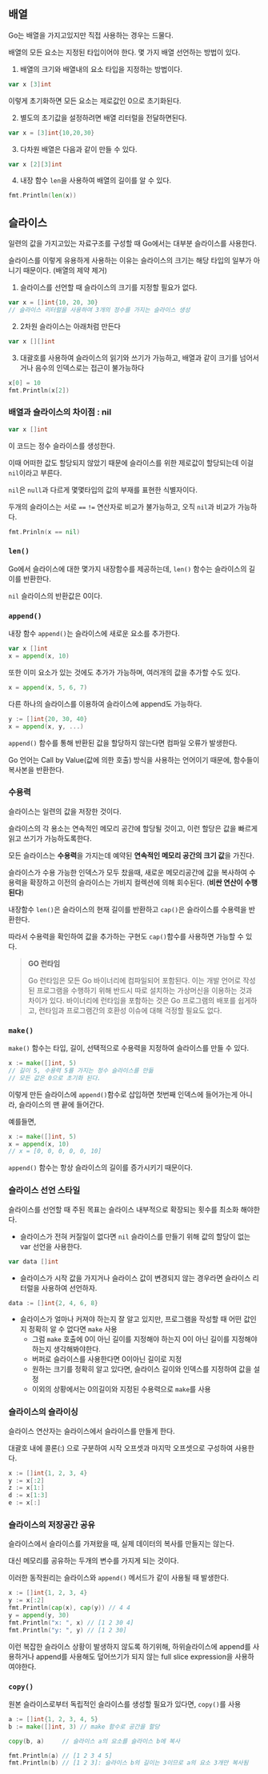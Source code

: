 ## 배열

Go는 배열을 가지고있지만 직접 사용하는 경우는 드물다.

배열의 모든 요소는 지정된 타입이어야 한다. 몇 가지 배열 선언하는 방법이 있다.

1. 배열의 크기와 배열내의 요소 타입을 지정하는 방법이다.
```go
var x [3]int
```
이렇게 초기화하면 모든 요소는 제로값인 0으로 초기화된다.

2. 별도의 초기값을 설정하려면 배열 리터럴을 전달하면된다.
```go
var x = [3]int{10,20,30}
```

3. 다차원 배열은 다음과 같이 만들 수 있다.
```go
var x [2][3]int
```

4. 내장 함수 `len`을 사용하여 배열의 길이를 알 수 있다.
```go
fmt.Println(len(x))
```

## 슬라이스
일련의 값을 가지고있는 자료구조를 구성할 때 Go에서는 대부분 슬라이스를 사용한다.

슬라이스를 이렇게 유용하게 사용하는 이유는 슬라이스의 크기는 해당 타입의 일부가 아니기 때문이다.  (배열의 제약 제거)

1. 슬라이스를 선언할 때 슬라이스의 크기를 지정할 필요가 없다.
```go
var x = []int{10, 20, 30}
// 슬라이스 리터럴을 사용하여 3개의 정수를 가지는 슬라이스 생성
```

2. 2차원 슬라이스는 아래처럼 만든다
```go
var x [][]int
```

3. 대괄호를 사용하여 슬라이스의 읽기와 쓰기가 가능하고, 배열과 같이 크기를 넘어서거나 음수의 인덱스로는 접근이 불가능하다
```go
x[0] = 10
fmt.Println(x[2])
```

### 배열과 슬라이스의 차이점 : nil
```go
var x []int
```

이 코드는 정수 슬라이스를 생성한다. 

이때 어떠한 값도 할당되지 않았기 때문에 슬라이스를 위한 제로값이 할당되는데 이걸 `nil`이라고 부른다.

`nil`은 `null`과 다르게 몇몇타입의 값의 부재를 표현한 식별자이다.

두개의 슬라이스는 서로 `==` `!=` 연산자로 비교가 불가능하고, 오직 `nil`과 비교가 가능하다.

```go
fmt.Prinln(x == nil)
```

### `len()`
Go에서 슬라이스에 대한 몇가지 내장함수를 제공하는데, `len()` 함수는 슬라이스의 길이를 반환한다.

`nil` 슬라이스의 반환값은 0이다.

### `append()`
내장 함수 `append()`는 슬라이스에 새로운 요소를 추가한다.
```go
var x []int
x = append(x, 10)
```

또한 이미 요소가 있는 것에도 추가가 가능하며, 여러개의 값을 추가할 수도 있다.
```go
x = append(x, 5, 6, 7)
```

다른 하나의 슬라이스를 이용하여 슬라이스에 append도 가능하다.
```go
y := []int{20, 30, 40}
x = append(x, y, ...)
```

`append()` 함수를 통해 반환된 값을 할당하지 않는다면 컴파일 오류가 발생한다.

Go 언어는 Call by Value(값에 의한 호출) 방식을 사용하는 언어이기 때문에, 함수들이 복사본을 반환한다. 

### 수용력
슬라이스는 일련의 값을 저장한 것이다.

슬라이스의 각 용소는 연속적인 메모리 공간에 할당될 것이고, 이런 할당은 값을 빠르게 읽고 쓰기가 가능하도록한다. 

모든 슬라이스는 **수용력**을 가지는데 예약된 **연속적인 메모리 공간의 크기 값**을 가진다.

슬라이스가 수용 가능한 인덱스가 모두 찼을때, 새로운 메모리공간에 값을 복사하여 수용력을 확장하고 이전의 슬라이스는 가비지 컬렉션에 의해 회수된다. (**비싼 연산이 수행된다**)

내장함수 `len()`은 슬라이스의 현재 길이를 반환하고 `cap()`은 슬라이스를 수용력을 반환한다. 

따라서 수용력을 확인하여 값을 추가하는 구현도 `cap()`함수를 사용하면 가능할 수 있다.

> **GO 런타임**
>
> Go 런타임은 모든 Go 바이너리에 컴파일되어 포함된다. 이는 개발 언어로 작성된 프로그램을 수행하기 위해 반드시 따로 설치하는 가상머신을 이용하는 것과 차이가 있다. 바이너리에 런타임을 포함하는 것은 Go 프로그램의 배포를 쉽게하고, 런타임과 프로그램간의 호환성 이슈에 대해 걱정할 필요도 없다.

### `make()`
`make()` 함수는 타입, 길이, 선택적으로 수용력을 지정하여 슬라이스를 만들 수 있다.
```go
x := make([]int, 5)
// 길이 5, 수용력 5를 가지는 정수 슬라이스를 만듦
// 모든 값은 0으로 초기화 된다.
```
이렇게 만든 슬라이스에 `append()`함수로 삽입하면 첫번째 인덱스에 들어가는게 아니라, 슬라이스의 맨 끝에 들어간다.

예를들면,
```go
x := make([]int, 5)
x = append(x, 10)
// x = [0, 0, 0, 0, 0, 10]
```
`append()` 함수는 항상 슬라이스의 길이를 증가시키기 때문이다.

### 슬라이스 선언 스타일
슬라이스를 선언할 때 주된 목표는 슬라이스 내부적으로 확장되는 횟수를 최소화 해야한다.

- 슬라이스가 전혀 커질일이 없다면 `nil` 슬라이스를 만들기 위해 값의 할당이 없는 var 선언을 사용한다.
```go
var data []int
```

- 슬라이스가 시작 값을 가지거나 슬라이스 값이 변경되지 않는 경우라면 슬라이스 리터럴을 사용하여 선언하자.
```go
data := []int{2, 4, 6, 8}
```

- 슬라이스가 얼마나 커져야 하는지 잘 알고 있지만, 프로그램을 작성할 때 어떤 값인지 정확히 알 수 없다면 `make` 사용
  - 그럼 `make` 호출에 0이 아닌 길이를 지정해야 하는지 0이 아닌 길이를 지정해야하는지 생각해봐야한다.
  - 버퍼로 슬라이스를 사용한다면 0이아닌 길이로 지정
  - 원하는 크기를 정확히 알고 있다면, 슬라이스 길이와 인덱스를 지정하여 값을 설정
  - 이외의 상황에서는 0의길이와 지정된 수용력으로 `make`를 사용

### 슬라이스의 슬라이싱
슬라이스 연산자는 슬라이스에서 슬라이스를 만들게 한다.

대괄호 내에 콜론(:) 으로 구분하여 시작 오프셋과 마지막 오프셋으로 구성하여 사용한다.

```go
x := []int{1, 2, 3, 4}
y := x[:2]
z := x[1:]
d := x[1:3]
e := x[:]
```

### 슬라이스의 저장공간 공유
슬라이스에서 슬라이스를 가져왔을 때, 실제 데이터의 복사를 만들지는 않는다. 

대신 메모리를 공유하는 두개의 변수를 가지게 되는 것이다.

이러한 동작원리는 슬라이스와 `append()` 메서드가 같이 사용될 때 발생한다.

```go
x := []int{1, 2, 3, 4}
y := x[:2]
fmt.Println(cap(x), cap(y)) // 4 4
y = append(y, 30)
fmt.Println("x: ", x) // [1 2 30 4]
fmt.Println("y: ", y) // [1 2 30]
```

이런 복잡한 슬라이스 상황이 발생하지 않도록 하기위해, 하위슬라이스에 append를 사용하거나 append를 사용해도 덮어쓰기가 되지 않는 full slice expression을 사용하여야한다.

### `copy()`
원본 슬라이스로부터 독립적인 슬라이스를 생성할 필요가 있다면, `copy()`를 사용
```go
a := []int{1, 2, 3, 4, 5}
b := make([]int, 3) // make 함수로 공간을 할당

copy(b, a)     // 슬라이스 a의 요소를 슬라이스 b에 복사

fmt.Println(a) // [1 2 3 4 5]
fmt.Println(b) // [1 2 3]: 슬라이스 b의 길이는 3이므로 a의 요소 3개만 복사됨
```


